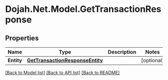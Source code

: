 # Dojah.Net.Model.GetTransactionResponse

## Properties

Name | Type | Description | Notes
------------ | ------------- | ------------- | -------------
**Entity** | [**GetTransactionResponseEntity**](GetTransactionResponseEntity.md) |  | [optional] 

[[Back to Model list]](../README.md#documentation-for-models) [[Back to API list]](../README.md#documentation-for-api-endpoints) [[Back to README]](../README.md)

